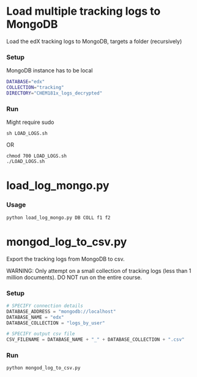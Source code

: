 # Load multiple tracking logs to MongoDB

Load the edX tracking logs to MongoDB, targets a folder (recursively)

### Setup

MongoDB instance has to be local

```bash
DATABASE="edx"
COLLECTION="tracking"
DIRECTORY="CHEM181x_logs_decrypted"
```

### Run

Might require sudo

```
sh LOAD_LOGS.sh
```
OR

```
chmod 700 LOAD_LOGS.sh
./LOAD_LOGS.sh
```

# load_log_mongo.py

### Usage

```
python load_log_mongo.py DB COLL f1 f2
```

# mongod_log_to_csv.py

Export the tracking logs from MongoDB to csv. 

WARNING: Only attempt on a small collection of tracking logs (less than 1 million documents). DO NOT run on the entire course. 

### Setup

```python
# SPECIFY connection details
DATABASE_ADDRESS = "mongodb://localhost"
DATABASE_NAME = "edx"
DATABASE_COLLECTION = "logs_by_user"

# SPECIFY output csv file
CSV_FILENAME = DATABASE_NAME + "_" + DATABASE_COLLECTION + ".csv"
```

### Run

```
python mongod_log_to_csv.py
```
